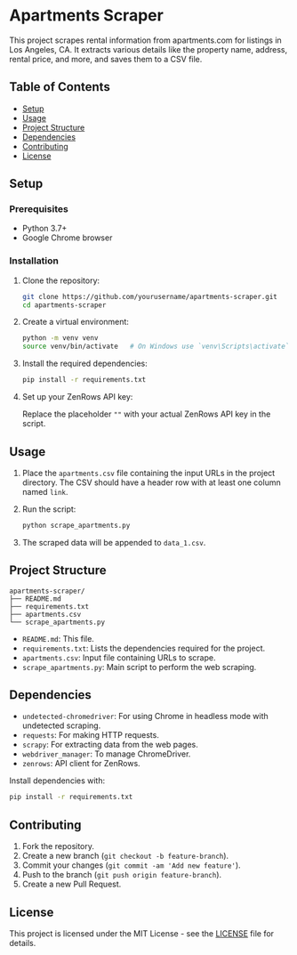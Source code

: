 
# Apartments Scraper

This project scrapes rental information from apartments.com for listings in Los Angeles, CA. It extracts various details like the property name, address, rental price, and more, and saves them to a CSV file.

## Table of Contents

- [Setup](#setup)
- [Usage](#usage)
- [Project Structure](#project-structure)
- [Dependencies](#dependencies)
- [Contributing](#contributing)
- [License](#license)

## Setup

### Prerequisites

- Python 3.7+
- Google Chrome browser

### Installation

1. Clone the repository:

    ```bash
    git clone https://github.com/yourusername/apartments-scraper.git
    cd apartments-scraper
    ```

2. Create a virtual environment:

    ```bash
    python -m venv venv
    source venv/bin/activate   # On Windows use `venv\Scripts\activate`
    ```

3. Install the required dependencies:

    ```bash
    pip install -r requirements.txt
    ```

4. Set up your ZenRows API key:

    Replace the placeholder `""` with your actual ZenRows API key in the script.

## Usage

1. Place the `apartments.csv` file containing the input URLs in the project directory. The CSV should have a header row with at least one column named `link`.

2. Run the script:

    ```bash
    python scrape_apartments.py
    ```

3. The scraped data will be appended to `data_1.csv`.

## Project Structure

```
apartments-scraper/
├── README.md
├── requirements.txt
├── apartments.csv
└── scrape_apartments.py
```

- `README.md`: This file.
- `requirements.txt`: Lists the dependencies required for the project.
- `apartments.csv`: Input file containing URLs to scrape.
- `scrape_apartments.py`: Main script to perform the web scraping.

## Dependencies

- `undetected-chromedriver`: For using Chrome in headless mode with undetected scraping.
- `requests`: For making HTTP requests.
- `scrapy`: For extracting data from the web pages.
- `webdriver_manager`: To manage ChromeDriver.
- `zenrows`: API client for ZenRows.

Install dependencies with:

```bash
pip install -r requirements.txt
```

## Contributing

1. Fork the repository.
2. Create a new branch (`git checkout -b feature-branch`).
3. Commit your changes (`git commit -am 'Add new feature'`).
4. Push to the branch (`git push origin feature-branch`).
5. Create a new Pull Request.

## License

This project is licensed under the MIT License - see the [LICENSE](LICENSE) file for details.
